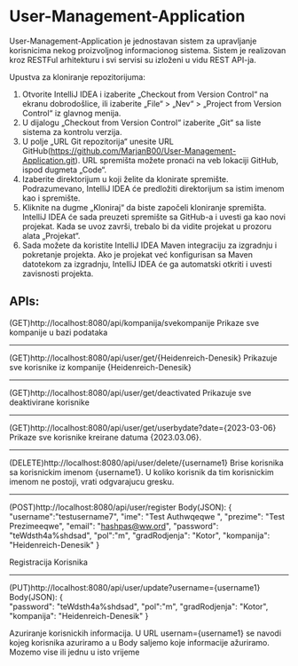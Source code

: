 # User-Management-Application

User-Management-Application je jednostavan sistem za upravljanje korisnicima nekog proizvoljnog informacionog sistema. Sistem je realizovan kroz RESTFul arhitekturu i svi servisi su izloženi u
vidu REST API-ja.

Upustva za kloniranje repozitorijuma: 

1. Otvorite IntelliJ IDEA i izaberite „Checkout from Version Control“ na ekranu dobrodošlice, ili izaberite „File“ > „Nev“ > „Project from Version Control“ iz glavnog menija.
2. U dijalogu „Checkout from Version Control“ izaberite „Git“ sa liste sistema za kontrolu verzija.
3. U polje „URL Git repozitorija“ unesite URL GitHub(https://github.com/MarjanB00/User-Management-Application.git). URL spremišta možete pronaći na veb lokaciji GitHub, ispod dugmeta „Code“.
4. Izaberite direktorijum u koji želite da klonirate spremište. Podrazumevano, IntelliJ IDEA će predložiti direktorijum sa istim imenom kao i spremište.
5. Kliknite na dugme „Kloniraj“ da biste započeli kloniranje spremišta. IntelliJ IDEA će sada preuzeti spremište sa GitHub-a i uvesti ga kao novi projekat. Kada se uvoz završi, trebalo bi da vidite projekat u prozoru alata „Projekat“.
6. Sada možete da koristite IntelliJ IDEA Maven integraciju za izgradnju i pokretanje projekta. Ako je projekat već konfigurisan sa Maven datotekom za izgradnju, IntelliJ IDEA će ga automatski otkriti i uvesti zavisnosti projekta.

APIs:
--------------------------------------------------------------------------
(GET)http://localhost:8080/api/kompanija/svekompanije
Prikaze sve kompanije u bazi podataka

--------------------------------------------------------------------------
(GET)http://localhost:8080/api/user/get/{Heidenreich-Denesik}
Prikazuje sve korisnike iz kompanije {Heidenreich-Denesik}

--------------------------------------------------------------------------
(GET)http://localhost:8080/api/user/get/deactivated
Prikazuje sve deaktivirane korisnike 

--------------------------------------------------------------------------
(GET)http://localhost:8080/api/user/get/userbydate?date={2023-03-06}
Prikaze sve korisnike kreirane datuma {2023.03.06}.

--------------------------------------------------------------------------
(DELETE)http://localhost:8080/api/user/delete/{username1}
Brise korisnika sa korisnickim imenom {username1}. U koliko korisnik da tim korisnickim imenom ne postoji, vrati odgvarajucu gresku.

--------------------------------------------------------------------------
(POST)http://localhost:8080/api/user/register
Body(JSON):
{   
    "username":"testusername7",
    "ime": "Test Authwqeqwe ",
    "prezime": "Test Prezimeeqwe",
    "email": "hashpas@ww.ord",
    "password": "teWdsth4a%shdsad",
    "pol":"m",
    "gradRodjenja": "Kotor",
    "kompanija": "Heidenreich-Denesik"
}

Registracija Korisnika

--------------------------------------------------------------------------
(PUT)http://localhost:8080/api/user/update?username={username1}
Body(JSON):
{   
    "password": "teWdsth4a%shdsad",
    "pol":"m",
    "gradRodjenja": "Kotor",
    "kompanija": "Heidenreich-Denesik"
}

Azuriranje korisnickih informacija. U URL usernam={username1} se navodi kojeg korisnika azuriramo a u Body saljemo koje informacije ažuriramo. Mozemo vise ili jednu u isto vrijeme
